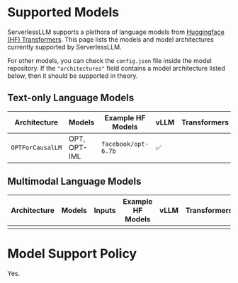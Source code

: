 # Supported Models

ServerlessLLM supports a plethora of language models from [Huggingface (HF) Transformers](https://huggingface.co/models). This page lists the models and model architectures currently supported by ServerlessLLM.

For other models, you can check the `config.json` file inside the model repository. If the `"architectures"` field contains a model architecture listed below, then it should be supported in theory.


## Text-only Language Models 

Architecture      |Models        |Example HF Models   |vLLM |Transformers |ONNX |TensorRT
------------------|--------------|--------------------|-----|-------------|-----|--------
`OPTForCausalLM`  |OPT, OPT-IML  |`facebook/opt-6.7b` |✅   |             |     |


## Multimodal Language Models 

Architecture      |Models        |Inputs | Example HF Models   |vLLM |Transformers |ONNX |TensorRT
------------------|--------------|-------|---------------------|-----|-------------|-----|--------
                  |              |       |                     |     |             |     |

# Model Support Policy
Yes.
